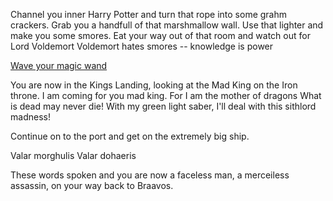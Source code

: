 Channel you inner Harry Potter and turn that rope into some grahm crackers.
Grab you a handfull of that marshmallow wall.
Use that lighter and make you some smores.
Eat your way out of that room and watch out for Lord Voldemort
Voldemort hates smores -- knowledge is power

[Wave your magic wand](../movie-ripoffs/hogwarts/hogwarts.md)

You are now in the Kings Landing, looking at the Mad King on the Iron throne.
I am coming for you mad king. For I am the mother of dragons
What is dead may never die!
With my green light saber, I'll deal with this sithlord madness!

Continue on to the port and get on the extremely big ship.

Valar morghulis
Valar dohaeris

These words spoken and you are now a faceless man, a merceiless assassin, on your way back to Braavos. 
